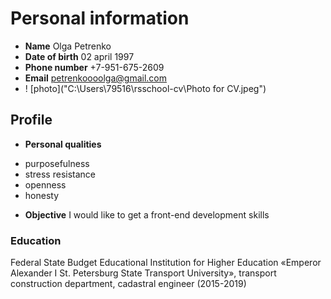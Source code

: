 # Personal information
* **Name** Olga Petrenko
* **Date of birth** 02 april 1997
* **Phone number** +7-951-675-2609
* **Email** petrenkoooolga@gmail.com
* ! [photo]("C:\Users\79516\rsschool-cv\Photo for CV.jpeg")
## Profile
* **Personal qualities** 
+ purposefulness
+ stress resistance
+ openness
+ honesty
* **Objective** I would like to get a front-end development skills
### Education
Federal State Budget Educational Institution for Higher Education «Emperor Alexander I St. Petersburg State Transport University», transport construction department, cadastral engineer (2015-2019)

